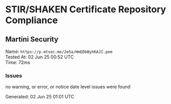 # STIR/SHAKEN Certificate Repository Compliance

## Martini Security

Name: `https://p.mtsec.me/2e5a/HmEDbByhKAJI.pem`\
Tested At: 02 Jun 25 00:52 UTC\
Time: 72ms

### Issues

no warning, or error, or notice date level issues were found

Generated: 02 Jun 25 01:01 UTC